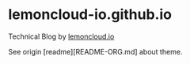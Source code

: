 # lemoncloud-io.github.io

Technical Blog by [lemoncloud.io](https://lemoncloud.io)

See origin [readme][README-ORG.md] about theme.



